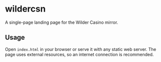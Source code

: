 # wildercsn

A single-page landing page for the Wilder Casino mirror.

## Usage

Open `index.html` in your browser or serve it with any static web server. The page uses external resources, so an internet connection is recommended.

